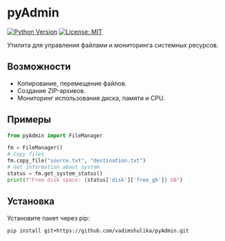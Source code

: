 # pyAdmin

[![Python Version](https://img.shields.io/badge/python-3.8%2B-blue)](https://www.python.org/)
[![License: MIT](https://img.shields.io/badge/License-MIT-yellow.svg)](https://opensource.org/licenses/MIT)

Утилита для управления файлами и мониторинга системных ресурсов.

## Возможности
- Копирование, перемещение файлов.
- Создание ZIP-архивов.
- Мониторинг использования диска, памяти и CPU.

## Примеры
```python
from pyAdmin import FileManager

fm = FileManager()
# Copy files
fm.copy_file("source.txt", "destination.txt")
# Get information about system
status = fm.get_system_status()
print(f"Free disk space: {status['disk']['free_gb']} GB")
```

## Установка
Установите пакет через pip:

```bash
pip install git+https://github.com/vadimshulika/pyAdmin.git
```